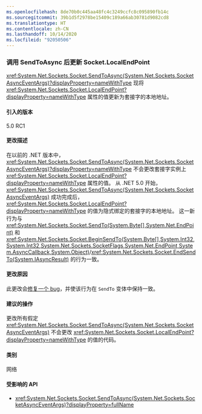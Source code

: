 ```yaml
---
ms.openlocfilehash: 8de70b0c445aa48fc4c3249ccfc8c095890fb14c
ms.sourcegitcommit: 39b1d5f2978be15409c189a66ab30781d9082cd8
ms.translationtype: HT
ms.contentlocale: zh-CN
ms.lasthandoff: 10/14/2020
ms.locfileid: "92050506"
---
```

### <a name="socketlocalendpoint-is-updated-after-calling-sendtoasync"></a>调用 SendToAsync 后更新 Socket.LocalEndPoint

<xref:System.Net.Sockets.Socket.SendToAsync(System.Net.Sockets.SocketAsyncEventArgs)?displayProperty=nameWithType> 现将 <xref:System.Net.Sockets.Socket.LocalEndPoint?displayProperty=nameWithType> 属性的值更新为套接字的本地地址。

#### <a name="version-introduced"></a>引入的版本

5.0 RC1

#### <a name="change-description"></a>更改描述

在以前的 .NET 版本中，<xref:System.Net.Sockets.Socket.SendToAsync(System.Net.Sockets.SocketAsyncEventArgs)?displayProperty=nameWithType> 不会更改套接字实例上 <xref:System.Net.Sockets.Socket.LocalEndPoint?displayProperty=nameWithType> 属性的值。 从 .NET 5.0 开始，<xref:System.Net.Sockets.Socket.SendToAsync(System.Net.Sockets.SocketAsyncEventArgs)> 成功完成后，<xref:System.Net.Sockets.Socket.LocalEndPoint?displayProperty=nameWithType> 的值为隐式绑定的套接字的本地地址。 这一新行为与 <xref:System.Net.Sockets.Socket.SendTo(System.Byte[],System.Net.EndPoint)> 和 <xref:System.Net.Sockets.Socket.BeginSendTo(System.Byte[],System.Int32,System.Int32,System.Net.Sockets.SocketFlags,System.Net.EndPoint,System.AsyncCallback,System.Object)>/<xref:System.Net.Sockets.Socket.EndSendTo(System.IAsyncResult)> 的行为一致。

#### <a name="reason-for-change"></a>更改原因

此更改会[修复一个 bug](https://github.com/dotnet/runtime/issues/915)，并使该行为在 `SendTo` 变体中保持一致。

#### <a name="recommended-action"></a>建议的操作

更改所有假定 <xref:System.Net.Sockets.Socket.SendToAsync(System.Net.Sockets.SocketAsyncEventArgs)> 不会更改 <xref:System.Net.Sockets.Socket.LocalEndPoint?displayProperty=nameWithType> 的值的代码。

#### <a name="category"></a>类别

网络

#### <a name="affected-apis"></a>受影响的 API

- <xref:System.Net.Sockets.Socket.SendToAsync(System.Net.Sockets.SocketAsyncEventArgs)?displayProperty=fullName>

<!--

#### Affected APIs

- `M:System.Net.Sockets.Socket.SendToAsync(System.Net.Sockets.SocketAsyncEventArgs)`

-->
